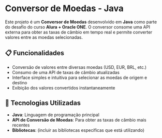 # Conversor de Moedas - Java

Este projeto é um **Conversor de Moedas** desenvolvido em **Java** como parte do desafio do curso **Alura + Oracle ONE**. O conversor consome uma API externa para obter as taxas de câmbio em tempo real e permite converter valores entre as moedas selecionadas.

## 📋 Funcionalidades

- Conversão de valores entre diversas moedas (USD, EUR, BRL, etc.)
- Consumo de uma API de taxas de câmbio atualizadas
- Interface simples e intuitiva para selecionar as moedas de origem e destino
- Exibição dos valores convertidos instantaneamente

## 🚀 Tecnologias Utilizadas

- **Java**: Linguagem de programação principal
- **API de Conversão de Moedas**: Para obter as taxas de câmbio mais recentes
- **Bibliotecas**: (incluir as bibliotecas específicas que está utilizando)

